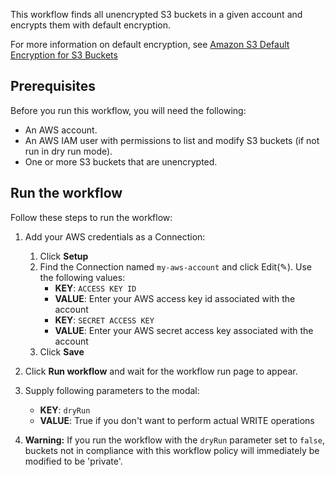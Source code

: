This workflow finds all unencrypted S3 buckets in a given account and encrypts them
with default encryption. 

For more information on default encryption, see [Amazon S3 Default Encryption for S3 Buckets
](https://docs.aws.amazon.com/AmazonS3/latest/dev/bucket-encryption.html)

## Prerequisites

Before you run this workflow, you will need the following:
- An AWS account.
- An AWS IAM user with permissions to list and modify S3 buckets (if not
  run in dry run mode).
- One or more S3 buckets that are unencrypted.

## Run the workflow

Follow these steps to run the workflow:
1. Add your AWS credentials as a Connection:
   1. Click **Setup** 
   2. Find the Connection named `my-aws-account` and click Edit(✎). Use the following values:
      - **KEY**: `ACCESS KEY ID`
      - **VALUE**: Enter your AWS access key id associated with the account
      - **KEY**: `SECRET ACCESS KEY`
      - **VALUE**: Enter your AWS secret access key associated with the account
   3. Click **Save**
      
2. Click **Run workflow** and wait for the workflow run page to appear.
3. Supply following parameters to the modal:
   - **KEY**: `dryRun`
   - **VALUE**: True if you don't want to perform actual WRITE operations

4. **Warning:** If you run the workflow with the `dryRun` parameter set to
   `false`, buckets not in compliance with this workflow policy will
   immediately be modified to be 'private'.
